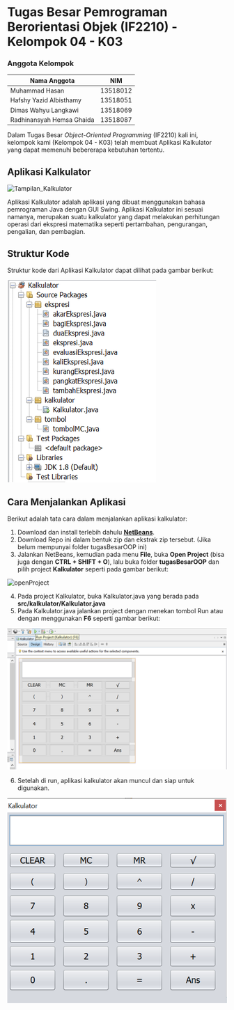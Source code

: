 # Tugas Besar Pemrograman Berorientasi Objek (IF2210) - Kelompok 04 - K03

### Anggota Kelompok

| Nama Anggota              | NIM      |
|---------------------------|----------|
| Muhammad Hasan            | 13518012 |
| Hafshy Yazid Albisthamy   | 13518051 |
| Dimas Wahyu Langkawi      | 13518069 |
| Radhinansyah Hemsa Ghaida | 13518087 |

Dalam Tugas Besar *Object-Oriented Programming* (IF2210) kali ini, kelompok kami (Kelompok 04 - K03) telah membuat Aplikasi Kalkulator yang dapat memenuhi bebererapa kebutuhan tertentu.

## Aplikasi Kalkulator

![Tampilan_Kalkulator](/assets/images/Tampilan_Kalkultator.png)

Aplikasi Kalkulator adalah aplikasi yang dibuat menggunakan bahasa pemrograman Java dengan GUI Swing. Aplikasi Kalkulator ini sesuai namanya, merupakan suatu kalkulator yang dapat melakukan perhitungan operasi dari ekspresi matematika seperti pertambahan, pengurangan, pengalian, dan pembagian.

## Struktur Kode

Struktur kode dari Aplikasi Kalkulator dapat dilihat pada gambar berikut:

![strukturKode](/assets/images/strukturKode.png)

## Cara Menjalankan Aplikasi

Berikut adalah tata cara dalam menjalankan aplikasi kalkulator:
1. Download dan install terlebih dahulu **[NetBeans](https://netbeans.org/community/releases/82/install.html)**.
2. Download Repo ini dalam bentuk zip dan ekstrak zip tersebut. (Jika belum mempunyai folder tugasBesarOOP ini)
3. Jalankan NetBeans, kemudian pada menu **File**, buka **Open Project** (bisa juga dengan **CTRL + SHIFT + O**), lalu buka folder **tugasBesarOOP** dan pilih project **Kalkulator** seperti pada gambar berikut:

![openProject](/asssets/images/openProject.png)

4. Pada project Kalkulator, buka Kalkulator.java yang berada pada **src/kalkulator/Kalkulator.java**
5. Pada Kalkulator.java jalankan project dengan menekan tombol Run atau dengan menggunakan **F6** seperti gambar berikut:

![runAplikasi](/assets/images/kalkulatorJava.png)

6. Setelah di run, aplikasi kalkulator akan muncul dan siap untuk digunakan.

![tampilanUtama](/assets/images/tampilanUtama.png)
